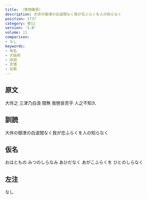 ```yaml
---
title: （寄物陳思）
description: 大伴の御津の白波間なく我が恋ふらくを人の知らなく
position: 2737
category: 巻11
version: '1.0'
volume: 11
comparison:
- なし
keywords:
- 地名
- 大阪府
- 序詞
- 恋情
- 女歌
---
```


## 原文

大伴之 三津乃白浪 間無 我戀良苦乎 人之不知久

## 訓読

大伴の御津の白波間なく我が恋ふらくを人の知らなく

## 仮名

おほともの みつのしらなみ あひだなく あがこふらくを ひとのしらなく

## 左注

なし
